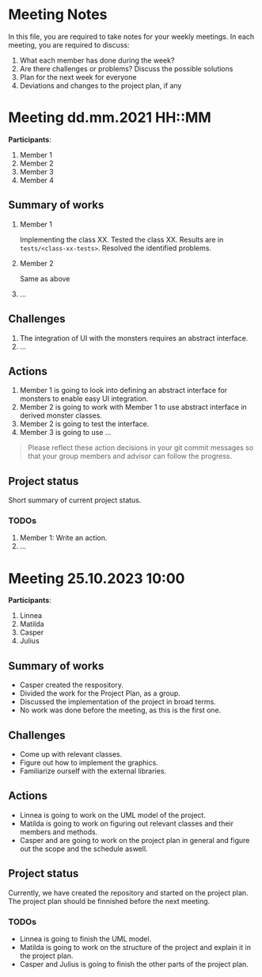 # Meeting Notes
In this file, you are required to take notes for your weekly meetings. 
In each meeting, you are required to discuss:

1. What each member has done during the week?
2. Are there challenges or problems? Discuss the possible solutions
3. Plan for the next week for everyone
4. Deviations and changes to the project plan, if any


# Meeting dd.mm.2021 HH::MM

**Participants**: 
1. Member 1
2. Member 2
3. Member 3
4. Member 4 

## Summary of works
1. Member 1 
   
   Implementing the class XX. Tested the class XX. 
   Results are in `tests/<class-xx-tests>`. Resolved the identified problems.

2. Member 2

   Same as above

3. ...

## Challenges

1. The integration of UI with the monsters requires an abstract interface.
2. ...

## Actions
1. Member 1 is going to look into defining an abstract interface for monsters 
   to enable easy UI integration.
2. Member 2 is going to work with Member 1 to use abstract interface in derived 
   monster classes.
3. Member 2 is going to test the interface.
4. Member 3 is going to use ...

> Please reflect these action decisions in your git commit messages so that 
> your group members and advisor can follow the progress.

## Project status 
Short summary of current project status. 

### TODOs
1. Member 1: Write an action.
2. ...


# Meeting 25.10.2023 10:00

**Participants**: 
1. Linnea
2. Matilda
3. Casper
4. Julius

## Summary of works
- Casper created the respository.
- Divided the work for the Project Plan, as a group. 
- Discussed the implementation of the project in broad terms. 
- No work was done before the meeting, as this is the first one. 

## Challenges
- Come up with relevant classes.
- Figure out how to implement the graphics.
- Familiarize ourself with the external libraries.

## Actions
- Linnea is going to work on the UML model of the project.
- Matilda is going to work on figuring out relevant classes and their members and methods.
- Casper and  are going to work on the project plan in general and figure out the scope and the schedule aswell.

## Project status
Currently, we have created the repository and started on the project plan. The project plan should be finnished before the next meeting.

### TODOs
- Linnea is going to finish the UML model.
- Matilda is going to work on the structure of the project and explain it in the project plan.
- Casper and Julius is going to finish the other parts of the project plan.
